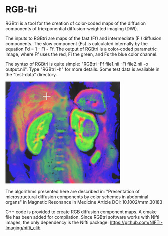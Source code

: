 # RGB-tri
RGBtri is a tool for the creation of color-coded maps of the diffusion components of triexponential diffusion-weighted imaging (DWI).

The inputs to RGBtri are maps of the fast (Ff) and intermediate (Fi) diffusion components. 
The slow component (Fs) is calculated internally by the equation Fd = 1 - Fi - Ff.
The output of RGBtri is a color-coded parametric image, where Ff uses the red, Fi the green, and Fs the blue color channel.

The syntax of RGBtri is quite simple: "RGBtri -Ff file1.nii -Fi file2.nii -o output.nii".
Type "RGBtri -h" for more details.
Some test data is available in the "test-data" directory.


![](assets/color-kidney1.png)

The algorithms presented here are described in: 
"Presentation of microstructural diffusion components by color schemes in abdominal organs" in Magnetic Resonance in Medicine 
Article DOI: 10.1002/mrm.30183

C++ code is provided to create RGB diffusion component maps. A cmake file has been added for compilation.
Since RGBtri software works with Nifti images, the only dependency is the Nifti package: https://github.com/NIFTI-Imaging/nifti_clib
